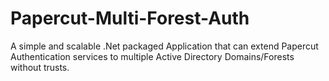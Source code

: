 # Papercut-Multi-Forest-Auth
A simple and scalable .Net packaged Application that can extend Papercut Authentication services to multiple Active Directory Domains/Forests without trusts. 
